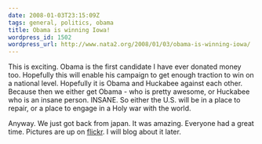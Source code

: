 ```yaml
---
date: 2008-01-03T23:15:09Z
tags: general, politics, obama
title: Obama is winning Iowa!
wordpress_id: 1502
wordpress_url: http://www.nata2.org/2008/01/03/obama-is-winning-iowa/
---
```


This is exciting. Obama is the first candidate I have ever donated money too. Hopefully this will enable his campaign to get enough traction to win on a national level. Hopefully it is Obama and Huckabee against each other. Because then we either get Obama - who is pretty awesome, or Huckabee who is an insane person. INSANE. So either the U.S. will be in a place to repair, or a place to engage in a Holy war with the world.

Anyway. We just got back from japan. It was amazing. Everyone had a great time. Pictures are up on <a href="http://www.flickr.com/photos/natatwo/sets/72157603616549745/">flickr</a>. I will blog about it later.
